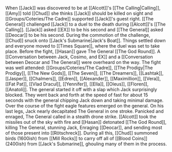 When [[Jack]] was discovered to be at [[Alcott]]'s [[The Calling|Calling]], [[Amy]] told [[Chud]] she thinks [[Jack]] should be killed on sight and [[Groups/Coteries/The Cadre]] supported [[Jack]]'s guest right. [[The General]] challenged [[Jack]] to a duel to the death during [[Alcott]]'s [[The Calling]]. [[Jack]] asked [[EX]] to be his second and [[The General]] asked [[Deocar]] to be his second. During the commotion of the challenge, [[Chud]] snuck onto [[Jack's Submarine|Jack's Boat]]. Things settled down and everyone moved to [[Times Square]], where the duel was set to take place. Before the fight, [[Hasan]] gave The General [[The God Round]]. A [[Conversation between Jack, Cosimo, and EX]] and a [[Conversation between Deocar and The General]] were overheard on the way. The fight was well attended: [[Groups/Coteries/The Cadre]], [[The Prodigy|The Prodigy]], [[The New Gods]], [[The Seven]], [[The Dreamers]], [[Lashtak]], [[Jasper]], [[Chalmers]], [[Edren]], [[Alexander]], [[Maximillion]], [[Vera]], [[Fat Pat]], [[Vlad Dracul]], [[Yennifer]], [[Ella]], [[Oleus]], [[Floren]], [[Anatoli]]. The general started it off with a slap which Jack surprisingly blocked. They went back and forth at the speed of fast for about 15 seconds with the general chipping Jack down and taking minimal damage. Over the course of the fight eagle features emerged on the general. On his last legs, Jack nearly decapitated The General in one stroke. Panicked and enraged, The General called in a stealth drone strike. [[Alcott]] took the missiles out of the sky with fire and [[Hasan]] detonated [[The God Round]], killing The General, stunning Jack, Enraging [[Deocar]], and sending most of those present into [[Rötschreck]]. During all this, [[Chud]] summoned birds (1600ish) from [[Mill Rocks]] to carry off all of [[Blood Coins]] (2400ish) from [[Jack's Submarine]], ghouling many of them in the process.